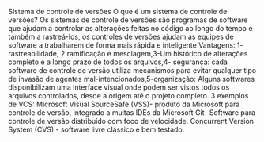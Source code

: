Sistema de controle de versões 
O que é um sistema de controle de versões?
Os sistemas de controle de versões são programas de software que ajudam a controlar as alterações feitas no código ao longo do tempo e também a rastreá-los, os controles de versões ajudam as equipes de software a trabalharem de forma mais rápida e inteligente 
Vantagens:
 1- rastreabilidade, 2 ramificação e mesclagem,3-Um histórico de alterações completo e a longo prazo de todos os arquivos,4- segurança: cada software de controle de versão utiliza mecanismos para evitar qualquer tipo de invasão de agentes mal-intencionados,5-organização: Alguns softwares disponibilizam uma interface visual onde podem ser vistos todos os arquivos controlados, desde a origem até o projeto completo.
3 exemplos de VCS:
Microsoft Visual SourceSafe (VSS)- produto da Microsoft para controle de versão, integrado a muitas IDEs da Microsoft
Git- Software para controle de versão distribuído com foco de velocidade.
Concurrent Version System (CVS) - software livre clássico e bem testado.
